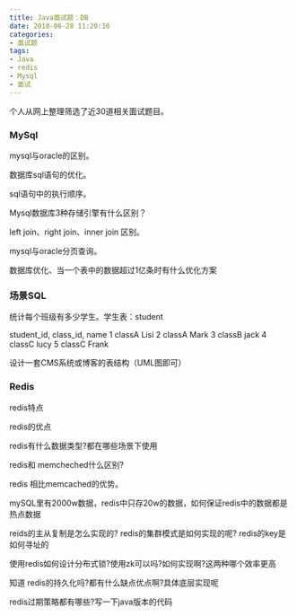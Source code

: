 ```yaml
---
title: Java面试题：DB
date: 2018-06-28 11:20:10
categories:
- 面试题
tags:
- Java
- redis
- Mysql
- 面试
---
```


  个人从网上整理筛选了近30道相关面试题目。
  
### MySql

  mysql与oracle的区别。

  数据库sql语句的优化。

  sql语句中的执行顺序。

  Mysql数据库3种存储引擎有什么区别？

  left join、right join、inner join 区别。
  
  mysql与oracle分页查询。
  
  数据库优化、当一个表中的数据超过1亿条时有什么优化方案

### 场景SQL
 
 统计每个班级有多少学生。学生表：student
 
  student_id,		class_id,		name
    1			      classA			Lisi
    2			      classA      Mark
    3			      classB			jack
    4			      classC			lucy
    5			      classC			Frank		
 
 设计一套CMS系统或博客的表结构（UML图即可）

### Redis  
  
  redis特点
  
  redis的优点
  
  redis有什么数据类型?都在哪些场景下使用
  
  redis和 memcheched什么区别?
  
  redis 相比memcached的优势。
  
  mySQL里有2000w数据，redis中只存20w的数据，如何保证redis中的数据都是热点数据
  
  reids的主从复制是怎么实现的? redis的集群模式是如何实现的呢? redis的key是如何寻址的
  
  使用redis如何设计分布式锁?使用zk可以吗?如何实现啊?这两种哪个效率更高
  
  知道 redis的持久化吗?都有什么缺点优点啊?具体底层实现呢
  
  redis过期策略都有哪些?写一下java版本的代码